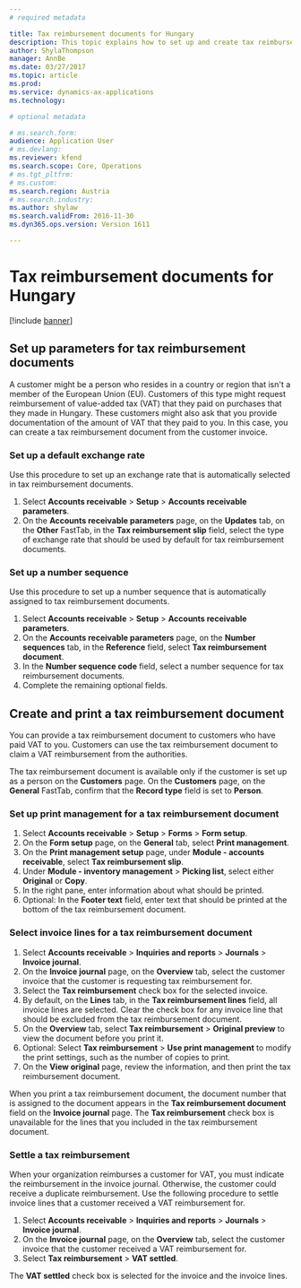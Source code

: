 ```yaml
---
# required metadata

title: Tax reimbursement documents for Hungary
description: This topic explains how to set up and create tax reimbursement documents for Hungary.
author: ShylaThompson
manager: AnnBe
ms.date: 03/27/2017
ms.topic: article
ms.prod: 
ms.service: dynamics-ax-applications
ms.technology: 

# optional metadata

# ms.search.form: 
audience: Application User
# ms.devlang: 
ms.reviewer: kfend
ms.search.scope: Core, Operations
# ms.tgt_pltfrm: 
# ms.custom: 
ms.search.region: Austria
# ms.search.industry: 
ms.author: shylaw
ms.search.validFrom: 2016-11-30
ms.dyn365.ops.version: Version 1611

---
```


# Tax reimbursement documents for Hungary

[!include [banner](../includes/banner.md)]

## Set up parameters for tax reimbursement documents

A customer might be a person who resides in a country or region that isn't a member of the European Union (EU). Customers of this type might request reimbursement of value-added tax (VAT) that they paid on purchases that they made in Hungary. These customers might also ask that you provide documentation of the amount of VAT that they paid to you. In this case, you can create a tax reimbursement document from the customer invoice.

### Set up a default exchange rate

Use this procedure to set up an exchange rate that is automatically selected in tax reimbursement documents.

1. Select **Accounts receivable** &gt; **Setup** &gt; **Accounts receivable parameters**.
2. On the **Accounts receivable parameters** page, on the **Updates** tab, on the **Other** FastTab, in the **Tax reimbursement slip** field, select the type of exchange rate that should be used by default for tax reimbursement documents.

### Set up a number sequence

Use this procedure to set up a number sequence that is automatically assigned to tax reimbursement documents.

1. Select **Accounts receivable** &gt; **Setup** &gt; **Accounts receivable parameters**.
2. On the **Accounts receivable parameters** page, on the **Number sequences** tab, in the **Reference** field, select **Tax reimbursement document**.
3. In the **Number sequence code** field, select a number sequence for tax reimbursement documents.
4. Complete the remaining optional fields.

## Create and print a tax reimbursement document

You can provide a tax reimbursement document to customers who have paid VAT to you. Customers can use the tax reimbursement document to claim a VAT reimbursement from the authorities.

The tax reimbursement document is available only if the customer is set up as a person on the **Customers** page. On the **Customers** page, on the **General** FastTab, confirm that the **Record type** field is set to **Person**.

### Set up print management for a tax reimbursement document

1. Select **Accounts receivable** &gt; **Setup** &gt; **Forms** &gt; **Form setup**.
2. On the **Form setup** page, on the **General** tab, select **Print management**.
3. On the **Print management setup** page, under **Module - accounts receivable**, select **Tax reimbursement slip**.
4. Under **Module - inventory management** &gt; **Picking list**, select either **Original** or **Copy**.
5. In the right pane, enter information about what should be printed.
6. Optional: In the **Footer text** field, enter text that should be printed at the bottom of the tax reimbursement document.

### Select invoice lines for a tax reimbursement document

1. Select **Accounts receivable** &gt; **Inquiries and reports** &gt; **Journals** &gt; **Invoice journal**.
2. On the **Invoice journal** page, on the **Overview** tab, select the customer invoice that the customer is requesting tax reimbursement for.
3. Select the **Tax reimbursement** check box for the selected invoice.
4. By default, on the **Lines** tab, in the **Tax reimbursement lines** field, all invoice lines are selected. Clear the check box for any invoice line that should be excluded from the tax reimbursement document.
5. On the **Overview** tab, select **Tax reimbursement** &gt; **Original preview** to view the document before you print it.
6. Optional: Select **Tax reimbursement** &gt; **Use print management** to modify the print settings, such as the number of copies to print.
7. On the **View original** page, review the information, and then print the tax reimbursement document.

When you print a tax reimbursement document, the document number that is assigned to the document appears in the **Tax reimbursement document** field on the **Invoice journal** page. The **Tax reimbursement** check box is unavailable for the lines that you included in the tax reimbursement document.

### Settle a tax reimbursement

When your organization reimburses a customer for VAT, you must indicate the reimbursement in the invoice journal. Otherwise, the customer could receive a duplicate reimbursement. Use the following procedure to settle invoice lines that a customer received a VAT reimbursement for.

1. Select **Accounts receivable** &gt; **Inquiries and reports** &gt; **Journals** &gt; **Invoice journal**.
2. On the **Invoice journal** page, on the **Overview** tab, select the customer invoice that the customer received a VAT reimbursement for.
3. Select **Tax reimbursement** &gt; **VAT settled**.

The **VAT settled** check box is selected for the invoice and the invoice lines.
